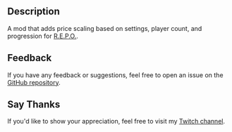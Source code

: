 ## Description
A mod that adds price scaling based on settings, player count, and progression for [R.E.P.O.](https://store.steampowered.com/app/3241660).

## Feedback
If you have any feedback or suggestions, feel free to open an issue on the [GitHub repository](https://github.com/HopeEradicated/AdjustableGameEconomy/issues).

## Say Thanks
If you'd like to show your appreciation, feel free to visit my [Twitch channel](https://www.twitch.tv/kael_doris).